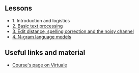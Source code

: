 ## Lessons
 
 - 1\. Introduction and logistics
 - [2. Basic text processing](https://github.com/montali/unibo-ai/blob/master/Natural%20Language%20Processing/2%20-%20Basic%20text%20processing.md)
 - [3. Edit distance, spelling correction and the noisy channel](3%20-%20Edit%20distance%2C%20spelling%20correction%20and%20the%20noisy%20channel.md)
 - [4. N-gram language models](4%20-%20N-gram%20language%20models.md)

## Useful links and material

 - [Course's page on Virtuale](https://virtuale.unibo.it/course/view.php?id=28756)

